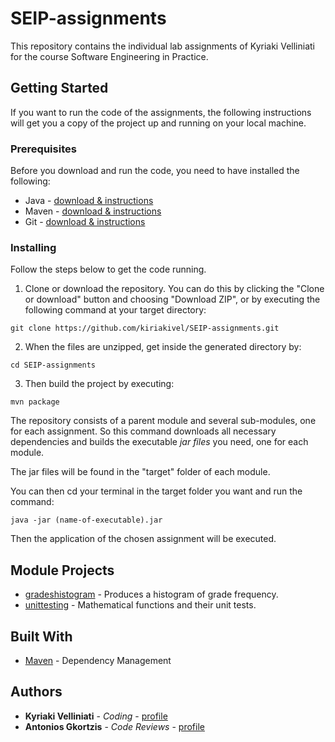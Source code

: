 # SEIP-assignments

This repository contains the individual lab assignments of Kyriaki Velliniati for the course Software Engineering in Practice.

## Getting Started

If you want to run the code of the assignments, the following instructions will get you a copy of the project up and running on your local machine.

### Prerequisites

Before you download and run the code, you need to have installed the following:

* Java - [download & instructions](https://java.com/en/download/help/download_options.xml)
* Maven - [download & instructions](https://maven.apache.org/install.html)
* Git - [download & instructions](https://git-scm.com/book/en/v2/Getting-Started-Installing-Git) 

### Installing

Follow the steps below to get the code running.

1. Clone or download the repository. You can do this by clicking the "Clone or download" button and choosing "Download ZIP", or by executing the following command at your target directory:

```
git clone https://github.com/kiriakivel/SEIP-assignments.git
```

2. When the files are unzipped, get inside the generated directory by:

```
cd SEIP-assignments
```

3. Then build the project by executing:

```
mvn package
```

The repository consists of a parent module and several sub-modules, one for each assignment. So this command downloads all necessary dependencies and builds the executable *jar files* you need, one for each module.

The jar files will be found in the "target" folder of each module.

You can then cd your terminal in the target folder you want and run the command:
```
java -jar (name-of-executable).jar
```
Then the application of the chosen assignment will be executed.

## Module Projects

* [gradeshistogram](https://github.com/kiriakivel/SEIP-assignments/blob/master/seip2020_practical_assignments/gradeshistogram/README.md) - Produces a histogram of grade frequency.
* [unittesting](https://github.com/kiriakivel/SEIP-assignments/blob/master/seip2020_practical_assignments/unittesting/README.md) - Mathematical functions and their unit tests.

## Built With

* [Maven](https://maven.apache.org/) - Dependency Management

## Authors

* **Kyriaki Velliniati** - *Coding* - [profile](https://github.com/kiriakivel)
* **Antonios Gkortzis** - *Code Reviews* - [profile](https://github.com/AntonisGkortzis)



